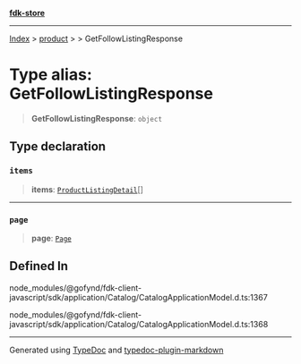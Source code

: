 [**fdk-store**](../../../README.md)
***

[Index](../../../API.md) > [product](../../README.md) > [<internal>](../README.md) > GetFollowListingResponse

# Type alias: GetFollowListingResponse

> **GetFollowListingResponse**: `object`

## Type declaration

### `items`

> **items**: [`ProductListingDetail`](type-alias.ProductListingDetail.md)[]

***

### `page`

> **page**: [`Page`](../../../brands/internal_/type-aliases/type-alias.Page.md)

## Defined In

node\_modules/@gofynd/fdk-client-javascript/sdk/application/Catalog/CatalogApplicationModel.d.ts:1367

node\_modules/@gofynd/fdk-client-javascript/sdk/application/Catalog/CatalogApplicationModel.d.ts:1368

***
Generated using [TypeDoc](https://typedoc.org/) and [typedoc-plugin-markdown](https://www.npmjs.com/package/typedoc-plugin-markdown)
